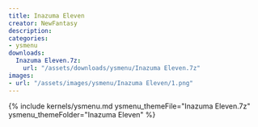 ```yaml
---
title: Inazuma Eleven
creator: NewFantasy
description: 
categories:
- ysmenu
downloads:
  Inazuma Eleven.7z:
    url: "/assets/downloads/ysmenu/Inazuma Eleven.7z"
images:
- url: "/assets/images/ysmenu/Inazuma Eleven/1.png"
---
```


{% include kernels/ysmenu.md ysmenu_themeFile="Inazuma Eleven.7z" ysmenu_themeFolder="Inazuma Eleven" %}
